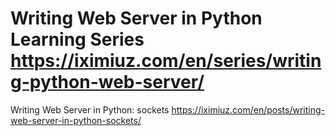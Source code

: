 
# Writing Web Server in Python Learning Series https://iximiuz.com/en/series/writing-python-web-server/

Writing Web Server in Python: sockets https://iximiuz.com/en/posts/writing-web-server-in-python-sockets/

